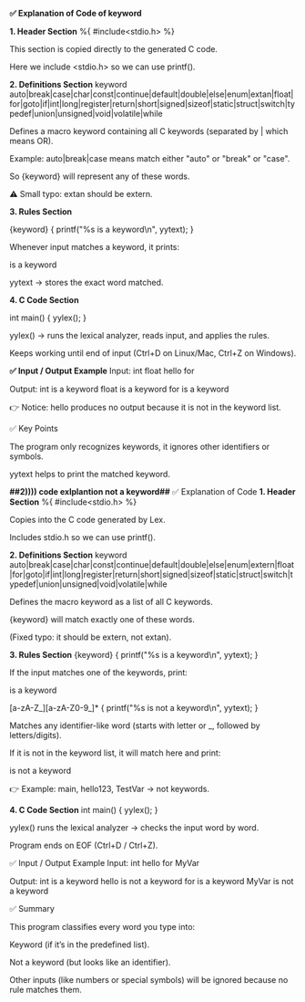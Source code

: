 **✅ Explanation of Code of keyword**

**1. Header Section**
%{
#include<stdio.h>
%}


This section is copied directly to the generated C code.

Here we include <stdio.h> so we can use printf().

**2. Definitions Section**
keyword auto|break|case|char|const|continue|default|double|else|enum|extan|float|for|goto|if|int|long|register|return|short|signed|sizeof|static|struct|switch|typedef|union|unsigned|void|volatile|while  


Defines a macro keyword containing all C keywords (separated by | which means OR).

Example: auto|break|case means match either "auto" or "break" or "case".

So {keyword} will represent any of these words.

⚠️ Small typo: extan should be extern.

**3. Rules Section**

{keyword}   { printf("%s is a keyword\n", yytext); }


Whenever input matches a keyword, it prints:

<word> is a keyword


yytext → stores the exact word matched.

**4. C Code Section**

int main()
{
    yylex();
}


yylex() → runs the lexical analyzer, reads input, and applies the rules.

Keeps working until end of input (Ctrl+D on Linux/Mac, Ctrl+Z on Windows).

**✅ Input / Output Example**
Input:
int
float
hello
for

Output:
int is a keyword
float is a keyword
for is a keyword


👉 Notice: hello produces no output because it is not in the keyword list.

✅ Key Points

The program only recognizes keywords, it ignores other identifiers or symbols.

yytext helps to print the matched keyword.


**##2)))) code exlplantion not a keyword##**
✅ Explanation of Code
**1. Header Section**
%{
#include<stdio.h>
%}


Copies into the C code generated by Lex.

Includes stdio.h so we can use printf().

**2. Definitions Section**
keyword auto|break|case|char|const|continue|default|double|else|enum|extern|float|for|goto|if|int|long|register|return|short|signed|sizeof|static|struct|switch|typedef|union|unsigned|void|volatile|while  


Defines the macro keyword as a list of all C keywords.

{keyword} will match exactly one of these words.

(Fixed typo: it should be extern, not extan).

**3. Rules Section**
{keyword}   { printf("%s is a keyword\n", yytext); }


If the input matches one of the keywords, print:

<word> is a keyword

[a-zA-Z_][a-zA-Z0-9_]*   { printf("%s is not a keyword\n", yytext); }


Matches any identifier-like word (starts with letter or _, followed by letters/digits).

If it is not in the keyword list, it will match here and print:

<word> is not a keyword


👉 Example: main, hello123, TestVar → not keywords.

**4. C Code Section**
int main()
{
    yylex();
}


yylex() runs the lexical analyzer → checks the input word by word.

Program ends on EOF (Ctrl+D / Ctrl+Z).

✅ Input / Output Example
Input:
int
hello
for
MyVar

Output:
int is a keyword
hello is not a keyword
for is a keyword
MyVar is not a keyword

✅ Summary

This program classifies every word you type into:

Keyword (if it’s in the predefined list).

Not a keyword (but looks like an identifier).

Other inputs (like numbers or special symbols) will be ignored because no rule matches them.




